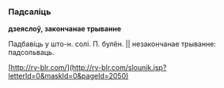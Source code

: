 ### Падсаліць
**дзеяслоў, закончанае трыванне**

Падбавіць у што-н. солі. П. булён. || незакончанае трыванне: падсольваць.

<a rel="author">[http://rv-blr.com/](http://rv-blr.com/slounik.jsp?letterId=0&maskId=0&pageId=2050)</a>
